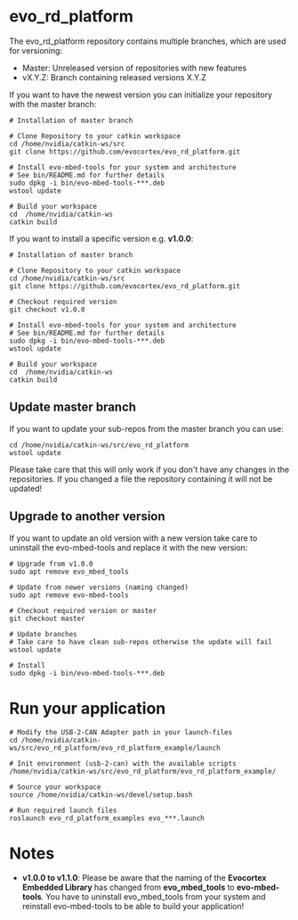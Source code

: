 # evo_rd_platform

The evo_rd_platform repository contains multiple branches, which are used for versioning:
-	Master: Unreleased version of repositories with new features
-	vX.Y.Z: Branch containing released versions X.Y.Z

If you want to have the newest version you can initialize your repository with the master branch:
```
# Installation of master branch

# Clone Repository to your catkin workspace
cd /home/nvidia/catkin-ws/src
git clone https://github.com/evocortex/evo_rd_platform.git

# Install evo-mbed-tools for your system and architecture
# See bin/README.md for further details
sudo dpkg -i bin/evo-mbed-tools-***.deb
wstool update

# Build your workspace
cd  /home/nvidia/catkin-ws
catkin build
```

If you want to install a specific version e.g. **v1.0.0**:
```
# Installation of master branch

# Clone Repository to your catkin workspace
cd /home/nvidia/catkin-ws/src
git clone https://github.com/evocortex/evo_rd_platform.git

# Checkout required version
git checkout v1.0.0

# Install evo-mbed-tools for your system and architecture
# See bin/README.md for further details
sudo dpkg -i bin/evo-mbed-tools-***.deb
wstool update

# Build your workspace
cd  /home/nvidia/catkin-ws
catkin build
```
## Update master branch

If you want to update your sub-repos from the master branch you can use:
```
cd /home/nvidia/catkin-ws/src/evo_rd_platform
wstool update
```

Please take care that this will only work if you don't have any changes in the repositories.
If you changed a file the repository containing it will not be updated!


## Upgrade to another version

If you want to update an old version with a new version take care to uninstall the evo-mbed-tools and replace it with the new version:

```
# Upgrade from v1.0.0
sudo apt remove evo_mbed_tools

# Update from newer versions (naming changed)
sudo apt remove evo-mbed-tools

# Checkout required version or master
git checkout master

# Update branches
# Take care to have clean sub-repos otherwise the update will fail
wstool update

# Install
sudo dpkg -i bin/evo-mbed-tools-***.deb

```

# Run your application

```
# Modify the USB-2-CAN Adapter path in your launch-files
cd /home/nvidia/catkin-ws/src/evo_rd_platform/evo_rd_platform_example/launch

# Init environment (usb-2-can) with the available scripts
/home/nvidia/catkin-ws/src/evo_rd_platform/evo_rd_platform_example/

# Source your workspace
source /home/nvidia/catkin-ws/devel/setup.bash

# Run required launch files
roslaunch evo_rd_platform_examples evo_***.launch
```

# Notes

- **v1.0.0 to v1.1.0**: Please be aware that the naming of the **Evocortex Embedded Library** has changed from **evo_mbed_tools** to **evo-mbed-tools**. You have to uninstall evo_mbed_tools from your system and reinstall evo-mbed-tools to be able to build your application!
